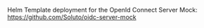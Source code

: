 Helm Template deployment for the OpenId Connect Server Mock: https://github.com/Soluto/oidc-server-mock
